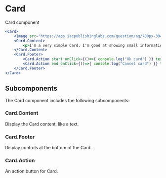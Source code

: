# Card

Card component

```jsx
<Card>
    <Image src="https://aos.iacpublishinglabs.com/question/aq/700px-394px/names-forests-canada_dac556c221c80d83.jpg" type="mediumh" width="100%"/>
    <Card.Content>
        <p>I'm a very simple Card. I'm good at showing small information pieces. I allow interactions. If your Card has no interactions, then you should use a Tile or a List instead.</p>
    </Card.Content>
    <Card.Footer>
        <Card.Action start onClick={()=>{ console.log("Ok card") }} text="Ok"/>
        <Card.Action end onClick={()=>{ console.log("Cancel card") }} text="Cancel"/>
    </Card.Footer>
</Card>
```

## Subcomponents

The Card component includes the following subcomponents:

### Card.Content
Display the Card content, like a text.
### Card.Footer
Display controls at the bottom of the Card.
### Card.Action
An action button for Card.